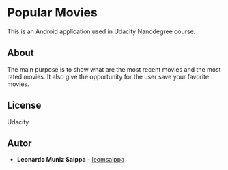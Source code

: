 # Popular Movies

This is an Android application used in Udacity Nanodegree course.

## About

The main purpose is to show what are the most recent movies and the most rated movies. It also give the opportunity for the user save your favorite movies.

## License

Udacity 

## Autor

* **Leonardo Muniz Saippa** - [leomsaippa](https://github.com/leomsaippa)

